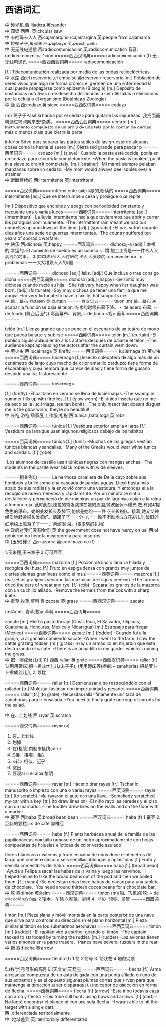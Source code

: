 # 西语词汇
中:砂光机
西:lijadora
英:sander
<br>
中:圆锯
⻄西:
英:circular saw
<br>
中:卡哈玛卡人人
西:cajamarqino /cajamarqina
英:people from cajamarca
<br>
中:桃椰子子,蛋蛋果
西:pejibaye
英:peach palm
<br>
中:无无线电通信
西:radiocomunicacion
英:radiocomunication
音音: ra·dio·co·mu·ni·ca·^ción
=====⻄西汉词典=====
radiocomunicación
(f) 无无线电通讯
=====⻄西⻄西词典=====
radiocomunicación

[f.] Telecomunicación realizada por medio de las ondas
radioeléctricas
<br>
中:水库
西:el reservorio ,el embalse
英:reservoir
reservorio
[m.] Población de seres vivos que aloja de forma crónica el
germen de una enfermedad la cual puede propagarse como
epidemia (Biología)
[m.] Depósito de sustancias nutritivas o de desecho
destinadas a ser utilizadas o eliminadas por la célula o el
organismo (Botánica y Zoología)
<br>
中:筛
⻄西:cedazo
英:sieve
=====⻄西汉词典=====
cedazo

(m) 筛子子Pasé la harina por el cedazo para quitarle las
impurezas. 我把面面粉通过筛网网来去ᴻ杂质。
=====⻄西⻄西词典=====
cedazo
[m.] Instrumento compuesto de un aro y de una tela por lo
común de cerdas más o menos clara que cierra la parte

inferior Sirve para separar las partes sutiles de las gruesas de
algunas cosas como la harina el suero
[m.] Cierta red grande para pescar
p
=====西英词典=====
cedazo
[m.] (sieve)
-Cuando la pasta esté cocida, ponla en un cedazo para
escurrirla completamente.
-When the pasta is cooked, put it in a sieve to drain it
completely.
[m.] (strainer)
-Mi mamá siempre pelaban manzanas sobre un cedazo.
-My mom would always peel apples over a strainer.
<br>
中:断断续续的
西:intermitente
英:intermittent

=====西汉词典=====
intermitente
(adj) ᳵ歇的,断续的
=====西西词典=====
intermitente
[adj.] Que se interrumpe o cesa y prosigue o se repite

[m.] Dispositivo que enciende y apaga con periodicidad
constante y frecuente una o varias luces
=====西英词典=====
intermitente
[adj.] (intermittent)
-La lluvia intermitente hacía que tuvieramos que abrir y cerrar
los paraguas continuamente.
-The intermittent rain meant we had our umbrellas up and
down all the time.
[adj.] (sporadic)
-El país sufrió durante diez años una serie de guerras
intermitentes.
-The country suffered ten years of sporadic warfare.
<br>
中:快乐
西:dichoso
英:happy
=====西汉词典=====
dichoso,-a
(adj)
1.幸福的,幸运的: El aumento de sueldo es un suceso ~. 增
加工工资是一一件令人人高高兴的事。
2.(口口语)令人人讨厌的,令人人厌烦的: un montón de ~s problemas
一一大大堆烦人人的ᳯ题

=====西西词典=====
dichoso
[adj.] feliz.
[adj.] Que incluye o trae consigo dicha
=====⻄西英词典=====
dichoso
[adj.] (happy)
-Se sintió muy dichosa cuando nació su hija.
-She felt very happy when her daughter was born.
[adj.] (fortunate)
-Soy muy dichosa de tener una familia que me apoya.
-Im very fortunate to have a family that supports me.
<br>
中:幕、幕布
西:telón
英:curtain
=====西汉词典=====
telón
(m) 幕、幕布
Al acabar la función se baja el telón. 结束的时候布幕下降。
~ de acero 布幕;
~ de fondo (舞台后面的) 彩画幕布、背景;
~ de boca <戏> 垂幕
=====西西词典=====

telón
[m.] Lienzo grande que se pone en el escenario de un teatro
de modo que pueda bajarse y subirse
=====西英词典=====
telón
[m.] (curtain)
-El publicó siguió aplaudiendo a los actores después de
bajarse el telón.
-The audience kept applauding the actors after the curtain
went down.
<br>
中:萤火虫
西:luciérnaga
英:firefly
=====西汉词典=====
luciérnaga
(f) 萤火虫
=====西西词典=====
luciérnaga
[f.] Insecto coleóptero de algo más de un centímetro de largo
cuyo macho de color amarillo parduzco tiene forma de
escarabajo y cuya hembra que carece de alas y tiene forma
de gusano despide una luz fosforescente

=====西英词典=====
luciérnaga

[f.] (firefly)
-El pantano en verano se llena de luciérnagas.
-The swamp in summer fills up with fireflies.
[f.] (glow worm)
-El único insecto que no me da asco es la luciérnaga, ¡es tan
bonita!
-The only insect that doesnt disgust me is the glow worm;
theyre so beautiful!
<br>
中:长袍,浴袍,居家服,工作服,礼袍
西:túnica ,bata,toga
英:robe

=====西西词典=====
túnica
[f.] Vestidura exterior amplia y larga
[f.] Vestidura de lana que usan algunos religiosos debajo de
los hábitos

=====西英词典=====
túnica
[f.] (tunic)
-Muchos de los griegos vestían túnicas blancas y sandalias.
-Many of the Greeks would wear white tunics and sandals.
[f.] (robe)

-Los alumnos del castillo usan túnicas negras con mangas
anchas.
-The students in the castle wear black robes with wide
sleeves.

=====相关例句=====
La hermosa cabellera de Delia cayó sobre sus hombros y
brilló como una cascada de pardas aguas. Llegó hasta más
abajo de sus rodillas y la envolvió como una vestidura. Y
entonces ella la recogió de nuevo, nerviosa y rápidamente.
Por un minuto se sintió desfallecer y permaneció de pie
mientras un par de lágrimas caían a la raída alfombra roja.
此时此刻,德拉的秀发泼撒在她的周围,微波起伏,ᳬ耀光
芒,有如ᮎ褐色色的瀑布。她的美发⻓长及膝下,仿佛是她的一一件
{{⻓长袍}}。接着,她又又神经质地赶紧把头发梳好。踌躇了了一一分
ᰦ,一一动不不动地立立在ᮎ儿儿,破旧的红地毯上溅落了了一一、两滴眼
泪。(⻨麦琪的礼物)
<br>
中:政府对我们没有怜悯!
英:the government does not have mercy on us!
西:el gobierno no tiene la misercordia para nosotros!
<br>
中:(玉米)棒子
西:mazorca
英:cob
mazorca
(f)

1.玉米穗,玉米棒子
2.可可豆豆

=====西西词典=====
mazorca
[f.] Porción de lino o lana ya hilada y recogida del huso
[f.] Fruto en espiga densa con granos muy juntos de ciertas
plantas gramíneas como el maíz
=====西英词典=====
mazorca
[f.] (ear)
-Los granjeros secaron las mazorcas de trigo y centeno.
-The farmers dried the ears of wheat and rye.
[f.] (cob)
-Separa los granos de la mazorca con un cuchillo afilado.
-Remove the kernels from the cob with a sharp knife.
<br>
中:青草,牧草,草料
西:zacate
英:grass
=====⻄西汉词典=====
zacate

(m)Amér. 青草,牧草,草料
=====西西词典=====

zacate
[m.] Hierba pasto forraje (Costa Rica, El Salvador, Filipinas,
Guatemala, Honduras, México y Nicaragua)
[m.] Estropajo para fregar (México)
=====西英词典=====
zacate
[m.] (fodder)
-Cuando fui a la granja, vi al ganado comiendo sacate.
-When I went to the farm, I saw the cattle grazing fodder.
[m.] (grass)
-Hay un armadillo en mi jardín que está destrozando el
sacate.
-There is an armadillo in my garden which is ruining the grass.
<br>
中:把⋯擦成丝儿(末子)
⻄西:rallar
英:grate
=====⻄西汉词典=====
rallar
(tr)
1.(用用礤床)把⋯擦成丝儿儿(末子子);
(用用礤床等)擦痕:~ zanahorias 把胡萝卜卜擦成丝儿儿
2. 烦扰

=====西西词典=====
rallar
[tr.] Desmenuzar algo restregándolo con el rallador
[tr.] Molestar fastidiar con importunidad y pesadez
=====西英词典=====
rallar
[tr.] (to grate)
-Necesitas rallar finamente una taza de zanahorias para la
ensalada.
-You need to finely grate one cup of carrots for the salad.

中:在...上划线
西:rayar
英:scratch

=====西汉词典=====
rayar
(v)
1. 在...上划线
2. 划掉
3. 在(枪管)内制来福线(intr.)
1. ᮝ接、接壤、相ᮝ
2. <转> 相似、近乎
3. 突出
4. 显现al ~ el alba 黎明

=====西西词典=====
rayar
[tr.] Hacer o tirar rayas
[tr.] Tachar lo manuscrito o impreso con una o varias rayas
=====西英词典=====
rayar
[tr.] (to scratch)
-Me rayaron el auto con una llave.
-Somebody scratched my car with a key.
[tr.] (to draw lines on)
-El niño rayó las paredes y el piso con un marcador.
-The toddler drew lines on the walls and on the floor with a
marker.
<br>
中:蚕豆
西:haba
英:broad bean,bean
=====西汉词典=====
haba
(f)
1.蚕豆
2.豆状的颗粒:~s de café 咖啡豆

=====西西词典=====
haba
[f.] Planta herbácea anual de la familia de las papilionáceas
con tallo ramoso de un metro aproximadamente con hojas
compuestas de hojuelas elípticas de color verde azulado

flores blancas o rosáceas y fruto en vaina de unos doce
centímetros de largo que contiene cinco o seis semillas
oblongas y aplastadas
[f.] Fruto y semilla comestibles del haba.
=====西英词典=====
haba
[f.] (broad bean)
-Ayudé a Felipe a sacar las habas de la vaina y luego las
hervimos.
-I helped Felipe to take the broad beans out of the pod and
then we boiled them.
[f.] (bean)
-Se necesitan unas trece habas de cacao para una tableta de
chocolate.
-You need around thirteen cocoa beans for a chocolate bar.
<br>
中:舵
西:timón
英:helm
=====西汉词典=====
timón
(m)(船、飞机的)舵: ~ de dirección方向舵
2.辕木、车辕
3.犁辕、犁柄
4.〈转〉领导、掌管
=====西西词典=====

timón
[m.] Pieza plana y móvil montada en la parte posterior de una
nave que sirve para controlar su dirección en el plano
horizontal
[m.] Pieza similar al timón en los submarinos aeronaves
=====⻄西英词典=====
timón
[m.] (rudder)
-El capitán viró a estribor girando el timón.
-The captain tacked to starboard by turning the rudder.
[m.] (rudder)
-Los aviones tienen varios timones en la parte trasera.
-Planes have several rudders in the rear.
<br>
中:箭
西:flecha
英:arrow

=====西汉词典=====
flecha
(f)
1.箭
2.箭号
3. 箭状物
4.塔的尖顶

5.(数学)弓弓形的高高
6.(天文文)天箭座
=====西西词典=====
flecha
[f.] Arma arrojadiza compuesta de un asta delgada con una
punta afilada en uno de sus extremos y en el opuesto algunas
plumas cortas que sirven para que mantenga la dirección al
ser disparada
[f.] Indicador de dirección en forma de flecha.
=====西英词典=====
flecha
[f.] (arrow)
-Esta tribu todavía caza con arco y flecha.
-This tribe still hunts using bows and arrows.
[f.] (dart)
-No logré encontrar el blanco ni con una sola flecha.
-I wasnt able to hit the target with a single dart.
<br>
西: diferenciada territorialmente                  
中: 地域差异
英: territorially differentiated




